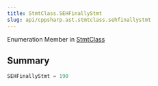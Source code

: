 ```yaml
---
title: StmtClass.SEHFinallyStmt
slug: api/cppsharp.ast.stmtclass.sehfinallystmt
---
```

Enumeration Member in [StmtClass](/api/cppsharp/ast/stmtclass)

## Summary



```csharp
SEHFinallyStmt = 190
```

